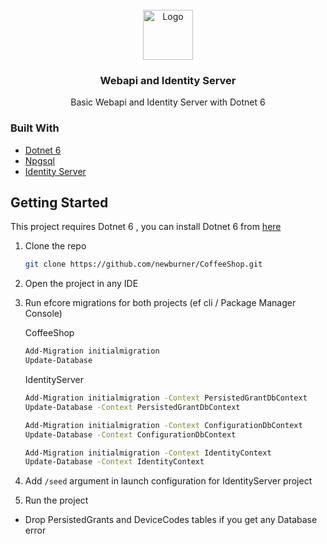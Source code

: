 <!-- PROJECT LOGO -->
<br />
<div align="center">
  <a href="https://github.com/newburner/CoffeeShop">
    <img src="https://github.com/dotnet/brand/blob/main/logo/dotnet-logo.svg" alt="Logo" width="80" height="80">
  </a>

<h3 align="center">Webapi and Identity Server</h3>

  <p align="center">
    Basic Webapi and Identity Server with Dotnet 6
    <br />
  </p>
</div>



### Built With

* [Dotnet 6](https://docs.microsoft.com/en-us/dotnet/core/whats-new/dotnet-6)
* [Npgsql](https://www.npgsql.org/)
* [Identity Server](https://duendesoftware.com/products/identityserver)



## Getting Started

This project requires Dotnet 6 , you can install Dotnet 6 from [here](https://dotnet.microsoft.com/en-us/download/dotnet/6.0)




1. Clone the repo
   ```sh
   git clone https://github.com/newburner/CoffeeShop.git
   ```
2. Open the project in any IDE

3. Run efcore migrations for both projects (ef cli / Package Manager Console)

    CoffeeShop
   ```sh
   Add-Migration initialmigration 
   Update-Database 

   ```
    IdentityServer

   ```sh
   Add-Migration initialmigration -Context PersistedGrantDbContext
   Update-Database -Context PersistedGrantDbContext

   Add-Migration initialmigration -Context ConfigurationDbContext
   Update-Database -Context ConfigurationDbContext

   Add-Migration initialmigration -Context IdentityContext
   Update-Database -Context IdentityContext

   ```
4. Add `/seed` argument in launch configuration for IdentityServer project

5. Run the project




* Drop PersistedGrants and DeviceCodes tables if you get any Database error
